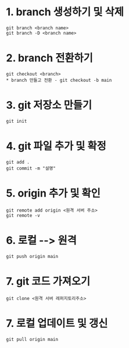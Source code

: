 # 1. branch 생성하기 및 삭제

```
git branch <branch name>
git branch -D <branch name>
```

# 2. branch 전환하기
```
git checkout <branch>
* branch 만들고 전환 - git checkout -b main
```

# 3. git 저장소 만들기

```
git init
```

# 4. git 파일 추가 및 확정

```
git add .
git commit -m "설명"
```

# 5. origin 추가 및 확인
```
git remote add origin <원격 서버 주소>
git remote -v
```

# 6. 로컬 --> 원격
```
git push origin main
```

# 7. git 코드 가져오기

```
git clone <원격 서버 레퍼지토리주소>

```

# 7. 로컬 업데이트 및 갱신

```
git pull origin main
```
